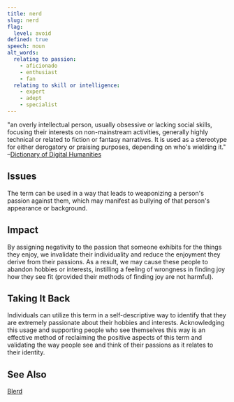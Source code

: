 ```yaml
---
title: nerd
slug: nerd
flag:
  level: avoid
defined: true
speech: noun
alt_words:
  relating to passion:
    - aficionado
    - enthusiast
    - fan
  relating to skill or intelligence:
    - expert
    - adept
    - specialist
---
```


"an overly intellectual person, usually obsessive or lacking social skills, focusing their interests on non-mainstream activities, generally highly technical or related to fiction or fantasy narratives. It is used as a stereotype for either derogatory or praising purposes, depending on who's wielding it."
–[Dictionary of Digital Humanities](https://medium.com/dictionary-of-digital-humanities/nerd-b7d61b6f536e)

## Issues

The term can be used in a way that leads to weaponizing a person's passion against them, which may manifest as bullying of that person's appearance or background.

## Impact

By assigning negativity to the passion that someone exhibits for the things they enjoy, we invalidate their individuality and reduce the enjoyment they derive from their passions. As a result, we may cause these people to abandon hobbies or interests, instilling a feeling of wrongness in finding joy how they see fit (provided their methods of finding joy are not harmful).

## Taking It Back

Individuals can utilize this term in a self-descriptive way to identify that they are extremely passionate about their hobbies and interests. Acknowledging this usage and supporting people who see themselves this way is an effective method of reclaiming the positive aspects of this term and validating the way people see and think of their passions as it relates to their identity.

## See Also

[Blerd](/definitions/blerd)
